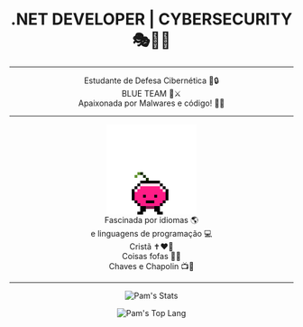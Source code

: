 <div align="center">
 
#  .NET DEVELOPER | CYBERSECURITY 🎭👩‍💻
 <hr>
 
 Estudante de Defesa Cibernética 👀🔒 </br>
 BLUE TEAM 💙⚔️ </br>
 Apaixonada por Malwares e código! 👾🧩</br>

 <hr>
 
  <img align="center" src="coisito.gif" alt="uma cerejinha pulante chamada coisito.Eu que fiz." height="160em">
  </br>
 Fascinada por idiomas 🌎 </br>
 e linguagens de programação 💻 </br>
 Cristã ✝️❤️🙏</br>
 Coisas fofas 🌸🐶</br>
 Chaves e Chapolin 📺🥸</br>

 
 <hr>
 
 ![Pam's Stats](https://github-readme-stats.vercel.app/api?username=pampzrd&show_icons=true&theme=bear)
 
 ![Pam's Top Lang](https://github-readme-stats.vercel.app/api/top-langs/?username=pampzrd&layout=compact&theme=bear)

</div>
